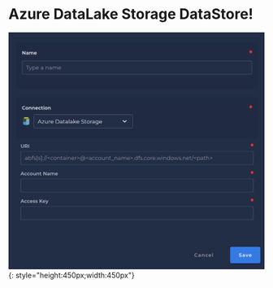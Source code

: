 # Azure DataLake Storage DataStore!
![Screenshot](../assets/datastores/azure-datalake-storage/create-datastore.png){: style="height:450px;width:450px"}